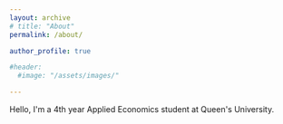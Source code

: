 ```yaml
---
layout: archive
# title: "About"
permalink: /about/

author_profile: true

#header:
  #image: "/assets/images/"

---
```


Hello, I'm a 4th year Applied Economics student at Queen's University.
